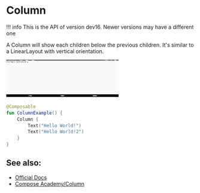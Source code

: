 # Column

!!! info
    This is the API of version dev16. Newer versions may have a different one

A Column will show each children below the previous children. It's similar to a LinearLayout with vertical orientation.

<p align="left">
  <img src ="../../images/layout/column/ColumnExample.png" height=100 width=300 />
</p>

```kotlin
@Composable
fun ColumnExample() {
    Column {
        Text("Hello World!")
        Text("Hello World!2")
    }
}

```


## See also:
* [Official Docs](https://developer.android.com/reference/kotlin/androidx/ui/layout/package-summary#column)
* [Compose Academy/Column](https://compose.academy/academy/layout/column/)
